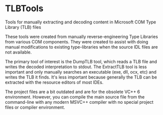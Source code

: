 # TLBTools
Tools for manually extracting and decoding content in Microsoft COM Type Library (TLB) files

These tools were created from manually reverse-engineering Type Libraries from various COM components.  They were created to assist with doing manual modifications to existing type-libraries when the source IDL files are not available.

The primary tool of interest is the DumpTLB tool, which reads a TLB file and writes the decoded interpretation to stdout.  The ExtractTLB tool is less important and only manually searches an executable (exe, dll, ocx, etc) and writes the TLB it finds.  It's less important because generally the TLB can be extracted with the resource editors of most IDEs.

The project files are a bit outdated and are for the obsolete VC++ 6 environment.  However, you can compile the main source file from the command-line with any modern MSVC++ compiler with no special project files or compiler environment.
